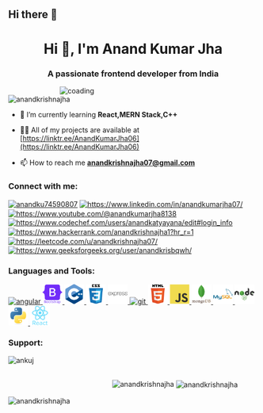 ## Hi there 👋

<h1 align="center">Hi 👋, I'm Anand Kumar Jha</h1>
<h3 align="center">A passionate frontend developer from India</h3>

<img align="right" alt="coading" width="400" src="https://user-images.githubusercontent.com/74038190/212746035-d5c61762-973c-44c0-aec7-887f3b7690e3.gif" >

<p align="left"> <img src="https://komarev.com/ghpvc/?username=anandkrishnajha&label=Profile%20views&color=0e75b6&style=flat" alt="anandkrishnajha" /> </p>

- 🌱 I’m currently learning **React,MERN Stack,C++**

- 👨‍💻 All of my projects are available at [https://linktr.ee/AnandKumarJha06](https://linktr.ee/AnandKumarJha06)

- 📫 How to reach me **anandkrishnajha07@gmail.com**

<h3 align="left">Connect with me:</h3>
<p align="left">
<a href="https://twitter.com/anandku74590807" target="blank"><img align="center" src="https://raw.githubusercontent.com/rahuldkjain/github-profile-readme-generator/master/src/images/icons/Social/twitter.svg" alt="anandku74590807" height="30" width="40" /></a>
<a href="https://linkedin.com/in/https://www.linkedin.com/in/anandkumarjha07/" target="blank"><img align="center" src="https://raw.githubusercontent.com/rahuldkjain/github-profile-readme-generator/master/src/images/icons/Social/linked-in-alt.svg" alt="https://www.linkedin.com/in/anandkumarjha07/" height="30" width="40" /></a>
<a href="https://www.youtube.com/c/https://www.youtube.com/@anandkumarjha8138" target="blank"><img align="center" src="https://raw.githubusercontent.com/rahuldkjain/github-profile-readme-generator/master/src/images/icons/Social/youtube.svg" alt="https://www.youtube.com/@anandkumarjha8138" height="30" width="40" /></a>
<a href="https://www.codechef.com/users/https://www.codechef.com/users/anandkatyayana/edit#login_info" target="blank"><img align="center" src="https://cdn.jsdelivr.net/npm/simple-icons@3.1.0/icons/codechef.svg" alt="https://www.codechef.com/users/anandkatyayana/edit#login_info" height="30" width="40" /></a>
<a href="https://www.hackerrank.com/https://www.hackerrank.com/anandkrishnajha1?hr_r=1" target="blank"><img align="center" src="https://raw.githubusercontent.com/rahuldkjain/github-profile-readme-generator/master/src/images/icons/Social/hackerrank.svg" alt="https://www.hackerrank.com/anandkrishnajha1?hr_r=1" height="30" width="40" /></a>
<a href="https://www.leetcode.com/https://leetcode.com/u/anandkrishnajha07/" target="blank"><img align="center" src="https://raw.githubusercontent.com/rahuldkjain/github-profile-readme-generator/master/src/images/icons/Social/leet-code.svg" alt="https://leetcode.com/u/anandkrishnajha07/" height="30" width="40" /></a>
<a href="https://auth.geeksforgeeks.org/user/https://www.geeksforgeeks.org/user/anandkrisbqwh/" target="blank"><img align="center" src="https://raw.githubusercontent.com/rahuldkjain/github-profile-readme-generator/master/src/images/icons/Social/geeks-for-geeks.svg" alt="https://www.geeksforgeeks.org/user/anandkrisbqwh/" height="30" width="40" /></a>
</p>

<h3 align="left">Languages and Tools:</h3>
<p align="left"> <a href="https://angular.io" target="_blank" rel="noreferrer"> <img src="https://angular.io/assets/images/logos/angular/angular.svg" alt="angular" width="40" height="40"/> </a> <a href="https://getbootstrap.com" target="_blank" rel="noreferrer"> <img src="https://raw.githubusercontent.com/devicons/devicon/master/icons/bootstrap/bootstrap-plain-wordmark.svg" alt="bootstrap" width="40" height="40"/> </a> <a href="https://www.w3schools.com/cpp/" target="_blank" rel="noreferrer"> <img src="https://raw.githubusercontent.com/devicons/devicon/master/icons/cplusplus/cplusplus-original.svg" alt="cplusplus" width="40" height="40"/> </a> <a href="https://www.w3schools.com/css/" target="_blank" rel="noreferrer"> <img src="https://raw.githubusercontent.com/devicons/devicon/master/icons/css3/css3-original-wordmark.svg" alt="css3" width="40" height="40"/> </a> <a href="https://expressjs.com" target="_blank" rel="noreferrer"> <img src="https://raw.githubusercontent.com/devicons/devicon/master/icons/express/express-original-wordmark.svg" alt="express" width="40" height="40"/> </a> <a href="https://git-scm.com/" target="_blank" rel="noreferrer"> <img src="https://www.vectorlogo.zone/logos/git-scm/git-scm-icon.svg" alt="git" width="40" height="40"/> </a> <a href="https://www.w3.org/html/" target="_blank" rel="noreferrer"> <img src="https://raw.githubusercontent.com/devicons/devicon/master/icons/html5/html5-original-wordmark.svg" alt="html5" width="40" height="40"/> </a> <a href="https://developer.mozilla.org/en-US/docs/Web/JavaScript" target="_blank" rel="noreferrer"> <img src="https://raw.githubusercontent.com/devicons/devicon/master/icons/javascript/javascript-original.svg" alt="javascript" width="40" height="40"/> </a> <a href="https://www.mongodb.com/" target="_blank" rel="noreferrer"> <img src="https://raw.githubusercontent.com/devicons/devicon/master/icons/mongodb/mongodb-original-wordmark.svg" alt="mongodb" width="40" height="40"/> </a> <a href="https://www.mysql.com/" target="_blank" rel="noreferrer"> <img src="https://raw.githubusercontent.com/devicons/devicon/master/icons/mysql/mysql-original-wordmark.svg" alt="mysql" width="40" height="40"/> </a> <a href="https://nodejs.org" target="_blank" rel="noreferrer"> <img src="https://raw.githubusercontent.com/devicons/devicon/master/icons/nodejs/nodejs-original-wordmark.svg" alt="nodejs" width="40" height="40"/> </a> <a href="https://www.python.org" target="_blank" rel="noreferrer"> <img src="https://raw.githubusercontent.com/devicons/devicon/master/icons/python/python-original.svg" alt="python" width="40" height="40"/> </a> <a href="https://reactjs.org/" target="_blank" rel="noreferrer"> <img src="https://raw.githubusercontent.com/devicons/devicon/master/icons/react/react-original-wordmark.svg" alt="react" width="40" height="40"/> </a> </p>

<h3 align="left">Support:</h3>
<p><a href="https://www.buymeacoffee.com/ankuj"> <img align="left" src="https://cdn.buymeacoffee.com/buttons/v2/default-yellow.png" height="50" width="210" alt="ankuj" /></a></p><br><br>

<p><img align="left" src="https://github-readme-stats.vercel.app/api/top-langs?username=anandkrishnajha&show_icons=true&locale=en&layout=compact" alt="anandkrishnajha" /></p>

<p>&nbsp;<img align="center" src="https://github-readme-stats.vercel.app/api?username=anandkrishnajha&show_icons=true&locale=en" alt="anandkrishnajha" /></p>

<p><img align="center" src="https://github-readme-streak-stats.herokuapp.com/?user=anandkrishnajha&" alt="anandkrishnajha" /></p>

